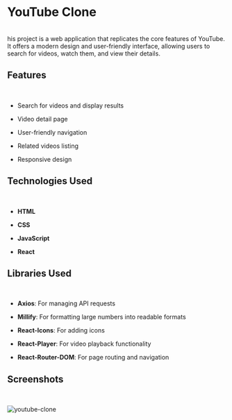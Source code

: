 
# YouTube Clone
<br/>
his project is a web application that replicates the core features of YouTube.
It offers a modern design and user-friendly interface, allowing users to search for videos, watch them, and view their details.

## Features
<br/>

- Search for videos and display results
  
- Video detail page
  
- User-friendly navigation
  
- Related videos listing
  
- Responsive design

## Technologies Used
<br/>

- **HTML**
  
- **CSS**
  
- **JavaScript**
  
- **React**

## Libraries Used
<br/>

- **Axios**: For managing API requests
  
- **Millify**: For formatting large numbers into readable formats
  
- **React-Icons**: For adding icons
  
- **React-Player**: For video playback functionality
  
- **React-Router-DOM**: For page routing and navigation


## Screenshots
<br/>


![youtube-clone](https://github.com/user-attachments/assets/882c4b39-7cc0-4032-8c6d-0bc65e177786)


  
